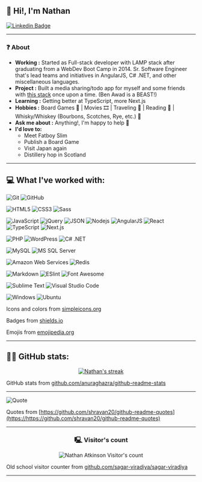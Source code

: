 
## 👋 Hi!, I'm Nathan 

[![Linkedin Badge](https://img.shields.io/badge/-Nathan_Atkinson-blue?style=flat-square&logo=Linkedin&logoColor=white&link=https://www.linkedin.com/in/nathan-atkinson-se/)](https://www.linkedin.com/in/nathan-atkinson-se/)

---------------------------------------------------------------------------------------------------------------------------------------------------------------------------------

### ❓ About
-  **Working :** Started as Full-stack developer with LAMP stack after graduating from a WebDev Boot Camp in 2014. Sr. Software Engineer that's lead teams and initiatives in AngularJS, C# .NET, and other miscellaneous languages.
-  **Project :** Built a media sharing/todo app for myself and some friends with [this stack](https://www.youtube.com/watch?v=I6ypD7qv3Z8) once upon a time.  (Ben Awad is a BEAST!)
-  **Learning :** Getting better at TypeScript, more Next.js
-  **Hobbies :** Board Games 🎲 | Movies 🎞️‍ | Traveling 🚐 | Reading 📖 | Whisky/Whiskey (Bourbons, Scotches, Rye, etc.) 🥃
-  **Ask me about :** Anything!, I'm happy to help 💭
-  **I'd love to:**
     - Meet Fatboy Slim
     - Publish a Board Game
     - Visit Japan again
     - Distillery hop in Scotland

---------------------------------------------------------------------------------------------------------------------------------------------------------------------------------

## 💻 What I've worked with:

![Git](https://img.shields.io/badge/-Git-000000?style=flat&logo=git&logoColor=F05032&labelColor=ffffff)
![GitHub](https://img.shields.io/badge/-GitHub-000000?style=flat&logo=github&logoColor=000000&labelColor=ffffff)

![HTML5](https://img.shields.io/badge/-HTML5-000000?style=flat&logo=html5&logoColor=ffffff&labelColor=E34F26)
![CSS3](https://img.shields.io/badge/-CSS3-000000?style=flat&logo=css3&logoColor=ffffff&labelColor=1572B6) 
![Sass](https://img.shields.io/badge/-Sass-000000?style=flat&logo=sass&logoColor=ffffff&labelColor=%23CC6699)

![JavaScript](https://img.shields.io/badge/-JavaScript-000000?style=flat&logo=javascript)
![jQuery](https://img.shields.io/badge/-jQuery-000000?style=flat&logo=jQuery&logoColor=0769AD&labelColor=ffffff)
![JSON](https://img.shields.io/badge/-JSON-000000?style=flat&logo=JSON&logoColor=000000&labelColor=ffffff)
![Nodejs](https://img.shields.io/badge/-Nodejs-000000?style=flat&logo=Node.js)
![AngularJS](https://img.shields.io/badge/-AngularJS-000000?style=flat&logo=angular&logoColor=DD1100&labelColor=0F0F11)
![React](https://img.shields.io/badge/-React-000000?style=flat&logo=react)
![TypeScript](https://img.shields.io/badge/-TypeScript-000000?style=flat&logo=typescript&logoColor=ffffff&labelColor=3178C6)
![Next.js](https://img.shields.io/badge/-Next.js-000000?style=flat&logo=next.js&logoColor=ffffff&labelColor=000000)

![PHP](https://img.shields.io/badge/-PHP-000000?style=flat&logo=php&logoColor=ffffff&labelColor=777BB4)
![WordPress](https://img.shields.io/badge/-WordPress-000000?style=flat&logo=wordpress&logoColor=ffffff&labelColor=21759B)
![C# .NET](https://img.shields.io/badge/-.NET-000000?style=flat&logo=.net&logoColor=ffffff&labelColor=512BD4)

![MySQL](https://img.shields.io/badge/-MySQL-000000?style=flat&logo=mysql&labelColor=ffffff)
![MS SQL Server](https://img.shields.io/badge/-MS%20SQL%20Server-000000?style=flat&logo=&logoColor=ffffff&labelColor=0078d4)

![Amazon Web Services](https://img.shields.io/badge/-aws-000000?style=flat&logo=amazonwebservices&logoColor=ffffff&labelColor=232F3E)
![Redis](https://img.shields.io/badge/-Redis-000000?style=flat&logo=redis&logoColor=ffffff&labelColor=FF4438)

![Markdown](https://img.shields.io/badge/-Markdown-000000?style=flat&logo=markdown&logoColor=ffffff&labelColor=000000)
![ESlint](https://img.shields.io/badge/-ESlint-000000?style=flat&logo=ESlint&labelColor=4B32C3)
![Font Awesome](https://img.shields.io/badge/-font%20awesome-000000?style=flat&logo=font-awesome&logoColor=339AF0&labelColor=ffffff)

![Sublime Text](https://img.shields.io/badge/-sublimetext-000000?style=flat&logo=sublimetext&logoColor=ffffff&labelColor=FF9800)
![Visual Studio Code](https://img.shields.io/badge/-VSCode-000000?style=flat&logo=visual-studio-code&labelColor=007ACC)

![Windows](https://img.shields.io/badge/-Windows-000000?style=flat&logo=windows&logoColor=ffffff&labelColor=0078D6)
![Ubuntu](https://img.shields.io/badge/-Ubuntu-000000?style=flat&logo=ubuntu&logoColor=ffffff&labelColor=E95420)

Icons and colors from [simpleicons.org](https://simpleicons.org/)

Badges from [shields.io](https://shields.io) 

Emojis from [emojipedia.org](https://emojipedia.org/)

---------------------------------------------------------------------------------------------------------------------------------------------------------------------------------

## 👨‍💻 GitHub stats:

<!-- GitHub Readme Streak Stats -->
<p align="center">
  <a href="https://github.com/NathanAtkinson">
    <img title="GitHub Stats" alt="Nathan's streak" src="https://streak-stats.demolab.com/?user=NathanAtkinson&layout=compact&theme=react&hide_border=true&bg_color=1F222E&title_color=F85D7F&icon_color=F8D866"/>
  </a>
</p>

GitHub stats from [github.com/anuraghazra/github-readme-stats](https://github.com/anuraghazra/github-readme-stats)

---------------------------------------------------------------------------------------------------------------------------------------------------------------------------------

![Quote](https://github-readme-quotes-bay.vercel.app/quote?theme=dark&layout=socrates)

Quotes from [https://github.com/shravan20/github-readme-quotes](https://https://github.com/shravan20/github-readme-quotes)

---------------------------------------------------------------------------------------------------------------------------------------------------------------------------------

<h3 align="center">🖳 Visitor's count</h3>
<p align="center"><img src="https://profile-counter.glitch.me/{NathanAtkinson}/count.svg/" alt="Nathan Atkinson Visitor's count" /></p>

Old school visitor counter from  [github.com/sagar-viradiya/sagar-viradiya](https://github.com/sagar-viradiya/sagar-viradiya)

---------------------------------------------------------------------------------------------------------------------------------------------------------------------------------


